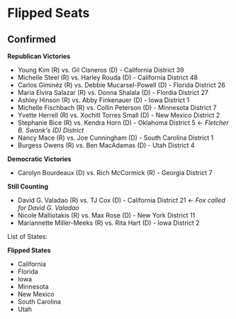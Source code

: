 # Flipped Seats

## Confirmed

**Republican Victories**

- Young Kim (R) vs. Gil Cisneros (D) - California District 39
- Michelle Steel (R) vs. Harley Rouda (D) - California District 48
- Carlos Giminéz (R) vs. Debbie Mucarsel-Powell (D) - Florida District 26
- Maria Elvira Salazar (R) vs. Donna Shalala (D) - Flordia District 27
- Ashley Hinson (R) vs. Abby Finkenauer (D) - Iowa District 1
- Michelle Fischbach (R) vs. Collin Peterson (D) - Minnesota District 7
- Yvette Herrell (R) vs. Xochitl Torres Small (D) - New Mexico District 2
- Stephanie Bice (R) vs. Kendra Horn (D) - Oklahoma District 5 <- *Fletcher B. Swank's (D) District*
- Nancy Mace (R) vs. Joe Cunningham (D) - South Carolina District 1
- Burgess Owens (R) vs. Ben MacAdamas (D) - Utah District 4


**Democratic Victories**

- Carolyn Bourdeaux (D) vs. Rich McCormick (R) - Georgia District 7

**Still Counting**

- David G. Valadao (R) vs. TJ Cox (D) - California District 21 <- *Fox called for David G. Valadao*
- Nicole Malliotakis (R) vs. Max Rose (D) - New York District 11
- Mariannette Miller-Meeks (R) vs. Rita Hart (D) - Iowa District 2

List of States:

**Flipped States**

- California
- Florida
- Iowa
- Minnesota
- New Mexico
- South Carolina
- Utah